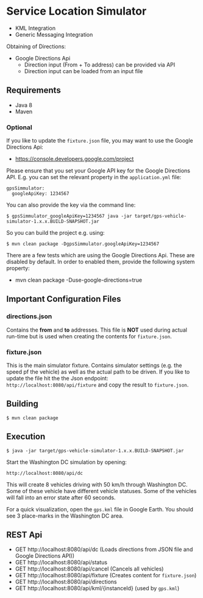 Service Location Simulator
==========================

* KML Integration
* Generic Messaging Integration

Obtaining of Directions:

* Google Directions Api
  - Direction input (From + To address) can be provided via API
  - Direction input can be loaded from an input file

## Requirements

* Java 8
* Maven

### Optional

If you like to update the `fixture.json` file, you may want to use the Google Directions Api:

* https://console.developers.google.com/project

Please ensure that you set your Google API key for the Google Directions API. E.g. you can set the relevant property in the `application.yml` file:

```
gpsSimmulator:
  googleApiKey: 1234567
```

You can also provide the key via the command line:

	$ gpsSimmulator_googleApiKey=1234567 java -jar target/gps-vehicle-simulator-1.x.x.BUILD-SNAPSHOT.jar

So you can build the project e.g. using:

	$ mvn clean package -DgpsSimmulator.googleApiKey=1234567

There are a few tests which are using the Google Directions Api. These are disabled by default. In order to enabled them, provide the following system property:

* mvn clean package -Duse-google-directions=true

## Important Configuration Files

### directions.json

Contains the **from** and **to** addresses. This file is **NOT** used during actual run-time but is used when creating the contents for `fixture.json`.

### fixture.json

This is the main simulator fixture. Contains simulator settings (e.g. the speed pf the vehicle) as well as the actual path to be driven. If you like to update the file hit the the Json endpoint: `http://localhost:8080/api/fixture` and copy the result to `fixture.json`.

## Building

	$ mvn clean package

## Execution

	$ java -jar target/gps-vehicle-simulator-1.x.x.BUILD-SNAPSHOT.jar

Start the Washington DC simulation by opening:

	http://localhost:8080/api/dc

This will create 8 vehicles driving with 50 km/h through Washington DC. Some of these vehicle have different vehicle statuses. Some of the vehicles will fall into an error state after 60 seconds.

For a quick visualization, open the `gps.kml` file in Google Earth. You should see 3 place-marks in the Washington DC area.

## REST Api

* GET http://localhost:8080/api/dc (Loads directions from JSON file and Google Directions API))
* GET http://localhost:8080/api/status
* GET http://localhost:8080/api/cancel (Cancels all vehicles)
* GET http://localhost:8080/api/fixture (Creates content for `fixture.json`)
* GET http://localhost:8080/api/directions
* GET http://localhost:8080/api/kml/{instanceId} (used by `gps.kml`)
